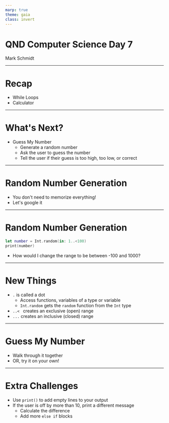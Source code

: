 ```yaml
---
marp: true
theme: gaia
class: invert
---
```


# QND Computer Science Day 7
Mark Schmidt

--- 

# Recap

- While Loops
- Calculator

---

# What's Next?

- Guess My Number
  - Generate a random number
  - Ask the user to guess the number
  - Tell the user if their guess is too high, too low, or correct

<!-- We've already covered everything except generating a random number -->
---

# Random Number Generation

- You don't need to memorize everything!
- Let's google it

---

# Random Number Generation

```swift
let number = Int.random(in: 1..<100)
print(number)
```

- How would I change the range to be between -100 and 1000?
---

# New Things

- `.` is called a dot
  - Access functions, variables of a type or variable
  - `Int.random` gets the `random` function from the `Int` type
- `..< ` creates an exclusive (open) range
- `...` creates an inclusive (closed) range

---

# Guess My Number

- Walk through it together
- OR, try it on your own!

---

# Extra Challenges

- Use `print()` to add empty lines to your output
- If the user is off by more than 10, print a different message
  - Calculate the difference
  - Add more `else if` blocks


